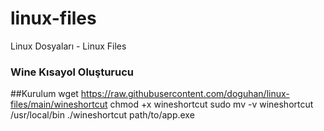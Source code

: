 # linux-files
Linux Dosyaları - Linux Files
### Wine Kısayol Oluşturucu
##Kurulum
wget https://raw.githubusercontent.com/doguhan/linux-files/main/wineshortcut
chmod +x wineshortcut
sudo mv -v wineshortcut /usr/local/bin
./wineshortcut path/to/app.exe
